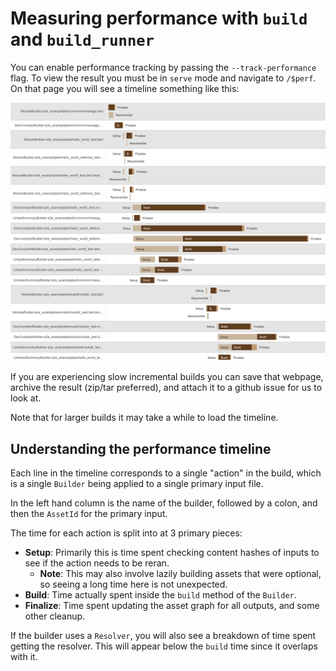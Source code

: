 # Measuring performance with `build` and `build_runner`

You can enable performance tracking by passing the `--track-performance` flag.
To view the result you must be in `serve` mode and navigate to `/$perf`. On that
page you will see a timeline something like this:

![example build](/docs/images/example_build.png)

If you are experiencing slow incremental builds you can save that webpage,
archive the result (zip/tar preferred), and attach it to a github issue for us
to look at.

Note that for larger builds it may take a while to load the timeline.

## Understanding the performance timeline

Each line in the timeline corresponds to a single "action" in the build, which
is a single `Builder` being applied to a single primary input file.

In the left hand column is the name of the builder, followed by a colon, and
then the `AssetId` for the primary input.

The time for each action is split into at 3 primary pieces:

- **Setup**: Primarily this is time spent checking content hashes of inputs to see
  if the action needs to be reran.
  - __Note__: This may also involve lazily building assets that were optional,
    so seeing a long time here is not unexpected.
- **Build**: Time actually spent inside the `build` method of the `Builder`.
- **Finalize**: Time spent updating the asset graph for all outputs, and some other
  cleanup.

If the builder uses a `Resolver`, you will also see a breakdown of time spent
getting the resolver. This will appear below the `build` time since it overlaps
with it.
